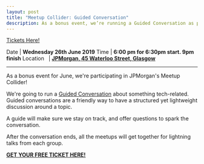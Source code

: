 ```yaml
---
layout: post
title: "Meetup Collider: Guided Conversation"
description: As a bonus event, we’re running a Guided Conversation as part of Meetup Collider. 6pm, Wednesday 26th June 2019, at JPMorgan.
---
```


[Tickets Here!](https://www.eventbrite.com/e/meetup-collider-guided-conversation-tickets-62607457591)

Date  | **Wednesday 26th June 2019**
Time | **6:00 pm for 6:30pm start. 9pm finish**
Location &nbsp; | **<a href="https://goo.gl/maps/iFZuv99hJqD2" target="_blank">JPMorgan, 45 Waterloo Street, Glasgow</a>**

<hr>

As a bonus event for June, we're participating in JPMorgan's Meetup Collider!

We're going to run a [Guided Conversation](http://guidedconversations.org/) about something tech-related. Guided conversations are a friendly way to have a structured yet lightweight discussion around a topic.

A guide will make sure we stay on track, and offer questions to spark the conversation.

After the conversation ends, all the meetups will get together for lightning talks from each group.

**<a href="https://www.eventbrite.com/e/meetup-collider-guided-conversation-tickets-62607457591" target="_blank">GET YOUR FREE TICKET HERE!</a>**

